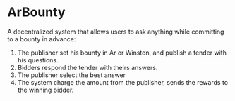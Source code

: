 # ArBounty

A decentralized system that allows users to ask anything while committing to a bounty in advance:

1. The publisher set his bounty in Ar or Winston, and publish a tender with his questions.
2. Bidders respond the tender with theirs answers.
3. The publisher select the best answer
4. The system charge the amount from the publisher, sends the rewards to the winning bidder.